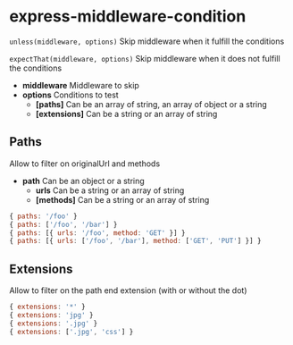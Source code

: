 # express-middleware-condition

`unless(middleware, options)`
Skip middleware when it fulfill the conditions

`expectThat(middleware, options)`
Skip middleware when it does not fulfill the conditions

* **middleware** Middleware to skip
* **options** Conditions to test
    * **[paths]** Can be an array of string, an array of object or a string
    * **[extensions]** Can be a string or an array of string

## Paths ##
Allow to filter on originalUrl and methods
* **path** Can be an object or a string
    * **urls** Can be a string or an array of string
    * **[methods]** Can be a string or an array of string

```javascript
{ paths: '/foo' }
{ paths: ['/foo', '/bar'] }
{ paths: [{ urls: '/foo', method: 'GET' }] }
{ paths: [{ urls: ['/foo', '/bar'], method: ['GET', 'PUT'] }] }
```

## Extensions ##
Allow to filter on the path end extension (with or without the dot)
```javascript
{ extensions: '*' }
{ extensions: 'jpg' }
{ extensions: '.jpg' }
{ extensions: ['.jpg', 'css'] }
```
